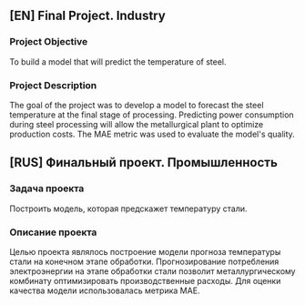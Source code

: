 ## [EN] Final Project. Industry

### Project Objective

To build a model that will predict the temperature of steel.

### Project Description

The goal of the project was to develop a model to forecast the steel temperature at the final stage of processing. Predicting power consumption during steel processing will allow the metallurgical plant to optimize production costs. The MAE metric was used to evaluate the model's quality.

## [RUS] Финальный проект. Промышленность

### Задача проекта

Построить модель, которая предскажет температуру стали.

### Описание проекта

Целью проекта являлось построение модели прогноза температуры стали на конечном этапе обработки. Прогнозирование потребления электроэнергии на этапе обработки стали позволит металлургическому комбинату оптимизировать производственные расходы. Для оценки качества модели использовалась метрика MAE.
